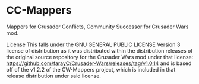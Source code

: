 # CC-Mappers
Mappers for Crusader Conflicts, Community Successor for Crusader Wars mod.


License
This falls under the GNU GENERAL PUBLIC LICENSE Version 3 license of distribution as it was distributed within the distribution releases of the original source repository for the Crusader Wars mod under that license: https://github.com/farayC/Crusader-Wars/releases/tag/v1.0.14 and is based off of the v1.2.2 of the CW-Mappers project, which is included in that release distribution under said license.